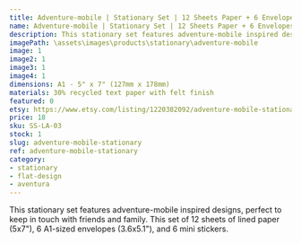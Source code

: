 ```yaml
---
title: Adventure-mobile | Stationary Set | 12 Sheets Paper + 6 Envelopes + Stickers
name: Adventure-mobile | Stationary Set | 12 Sheets Paper + 6 Envelopes + Stickers
description: This stationary set features adventure-mobile inspired designs, perfect to keep in touch with friends and family. This set of 12 sheets of lined paper (5x7"), 6 A1-sized envelopes (3.6x5.1"), and 6 mini stickers.
imagePath: \assets\images\products\stationary\adventure-mobile
image: 1
image2: 1
image3: 1
image4: 1
dimensions: A1 - 5" x 7" (127mm x 178mm)
materials: 30% recycled text paper with felt finish
featured: 0
etsy: https://www.etsy.com/listing/1220382092/adventure-mobile-stationary-set-12
price: 18
sku: SS-LA-03
stock: 1
slug: adventure-mobile-stationary
ref: adventure-mobile-stationary
category:
- stationary
- flat-design
- aventura
---
```

This stationary set features adventure-mobile inspired designs, perfect to keep in touch with friends and family. This set of 12 sheets of lined paper (5x7"), 6 A1-sized envelopes (3.6x5.1"), and 6 mini stickers.
